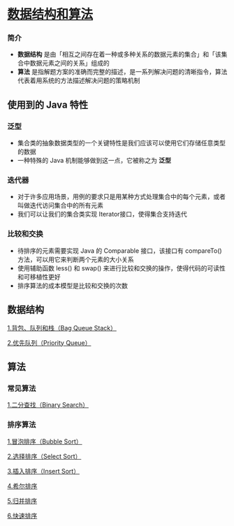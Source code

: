 [数据结构和算法](https://github.com/ChinesePowerful/algorithm)
=======

### 简介
- **数据结构** 是由「相互之间存在着一种或多种关系的数据元素的集合」和「该集合中数据元素之间的关系」组成的
- **算法** 是指解题方案的准确而完整的描述，是一系列解决问题的清晰指令，算法代表着用系统的方法描述解决问题的策略机制

## 使用到的 Java 特性

### 泛型
- 集合类的抽象数据类型的一个关键特性是我们应该可以使用它们存储任意类型的数据
- 一种特殊的 Java 机制能够做到这一点，它被称之为 **泛型**

### 迭代器
- 对于许多应用场景，用例的要求只是用某种方式处理集合中的每个元素，或者叫做迭代访问集合中的所有元素
- 我们可以让我们的集合类实现 Iterator接口，使得集合支持迭代

### 比较和交换
- 待排序的元素需要实现 Java 的 Comparable 接口，该接口有 compareTo() 方法，可以用它来判断两个元素的大小关系
- 使用辅助函数 less() 和 swap() 来进行比较和交换的操作，使得代码的可读性和可移植性更好
- 排序算法的成本模型是比较和交换的次数

## 数据结构

[1.背包、队列和栈（Bag Queue Stack）](https://github.com/ChinesePowerful/algorithm/tree/master/src/data_structure/bag_queue_stack)

[2.优先队列（Priority Queue）](https://github.com/ChinesePowerful/algorithm/tree/master/src/data_structure/priority_queue)



## 算法

### 常见算法

[1.二分查找（Binary Search）](https://github.com/ChinesePowerful/algorithm/tree/master/src/algorithm/binary_search)

### 排序算法

[1.冒泡排序（Bubble Sort）](https://github.com/ChinesePowerful/algorithm/tree/master/src/algorithm/sort)

[2.选择排序（Select Sort）](https://github.com/ChinesePowerful/algorithm/tree/master/src/algorithm/sort)

[3.插入排序（Insert Sort）](https://github.com/ChinesePowerful/algorithm/tree/master/src/algorithm/sort)

[4.希尔排序](https://github.com/ChinesePowerful/algorithm/tree/master/src/algorithm/sort)

[5.归并排序](https://github.com/ChinesePowerful/algorithm/tree/master/src/algorithm/sort)

[6.快速排序](https://github.com/ChinesePowerful/algorithm/tree/master/src/algorithm/sort)